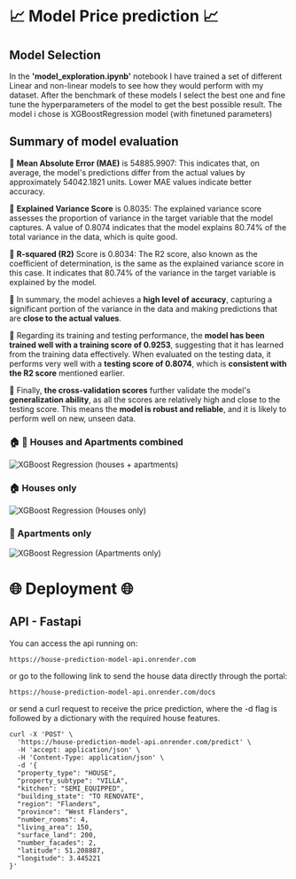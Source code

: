 # :chart_with_upwards_trend: Model Price prediction :chart_with_upwards_trend:

## Model Selection

In the **'model_exploration.ipynb'** notebook I have trained a set of different Linear and non-linear models to see how they would perform with my dataset. After the benchmark of these models I select the best one and fine tune the hyperparameters of the model to get the best possible result. The model i chose is XGBoostRegression model (with finetuned parameters)

## Summary of model evaluation

:pushpin: **Mean Absolute Error (MAE)** is 54885.9907: This indicates that, on average, the model's predictions differ from the actual values by approximately 54042.1821 units. Lower MAE values indicate better accuracy.

:pushpin: **Explained Variance Score** is 0.8035: The explained variance score assesses the proportion of variance in the target variable that the model captures. A value of 0.8074 indicates that the model explains 80.74% of the total variance in the data, which is quite good.

:pushpin: **R-squared (R2)** Score is 0.8034: The R2 score, also known as the coefficient of determination, is the same as the explained variance score in this case. It indicates that 80.74% of the variance in the target variable is explained by the model.

:card_index: In summary, the model achieves a **high level of accuracy**, capturing a significant portion of the variance in the data and making predictions that are **close to the actual values**.

:card_index: Regarding its training and testing performance, the **model has been trained well with a training score of 0.9253**, suggesting that it has learned from the training data effectively. When evaluated on the testing data, it performs very well with a **testing score of 0.8074**, which is **consistent with the R2 score** mentioned earlier.

:card_index: Finally, **the cross-validation scores** further validate the model's **generalization ability**, as all the scores are relatively high and close to the testing score. This means the **model is robust and reliable**, and it is likely to perform well on new, unseen data.

### :house: :office: Houses and Apartments combined <br>
![XGBoost Regression (houses + apartments)](https://github.com/nikolaaswillaert/ImmoElizaDataAnalysis/assets/106211266/a84d6536-4d4c-4a7d-921c-8e4bfef38ec8)


### :house: Houses only <br>
![XGBoost Regression (Houses only)](https://github.com/nikolaaswillaert/ImmoElizaDataAnalysis/assets/106211266/6e7f7ac2-cc84-462b-8f85-2cc15ccb5168)

### :office: Apartments only <br>
![XGBoost Regression (Apartments only)](https://github.com/nikolaaswillaert/ImmoElizaDataAnalysis/assets/106211266/c36fcd17-f2e8-445c-8638-5951389dffdf)

# :globe_with_meridians: Deployment :globe_with_meridians:
## API - Fastapi

You can access the api running on:
```
https://house-prediction-model-api.onrender.com
```
or go to the following link to send the house data directly through the portal:
```
https://house-prediction-model-api.onrender.com/docs
```

or send a curl request to receive the price prediction, where the -d flag is followed by a dictionary with the required house features.
```
curl -X 'POST' \
  'https://house-prediction-model-api.onrender.com/predict' \
  -H 'accept: application/json' \
  -H 'Content-Type: application/json' \
  -d '{
  "property_type": "HOUSE",
  "property_subtype": "VILLA",
  "kitchen": "SEMI_EQUIPPED",
  "building_state": "TO RENOVATE",
  "region": "Flanders",
  "province": "West Flanders",
  "number_rooms": 4,
  "living_area": 150,
  "surface_land": 200,
  "number_facades": 2,
  "latitude": 51.208887,
  "longitude": 3.445221
}'
```
